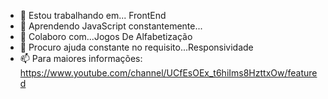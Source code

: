 - 🔭 Estou trabalhando em... FrontEnd
- 🌱 Aprendendo JavaScript constantemente...
- 👯 Colaboro com...Jogos De Alfabetização
- 🤔 Procuro ajuda constante no requisito...Responsividade
- 📫 Para maiores informações:
   https://www.youtube.com/channel/UCfEsOEx_t6hiIms8HzttxOw/featured

